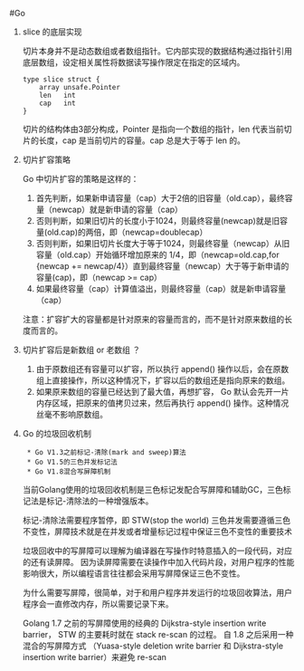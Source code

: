 #Go

1. slice 的底层实现

	切片本身并不是动态数组或者数组指针。它内部实现的数据结构通过指针引用底层数组，设定相关属性将数据读写操作限定在指定的区域内。
	```
	type slice struct {
		array unsafe.Pointer
		len   int
		cap   int
	}
	```
	切片的结构体由3部分构成，Pointer 是指向一个数组的指针，len 代表当前切片的长度，cap 是当前切片的容量。cap 总是大于等于 len 的。

2. 切片扩容策略

	Go 中切片扩容的策略是这样的：

	1. 首先判断，如果新申请容量（cap）大于2倍的旧容量（old.cap），最终容量（newcap）就是新申请的容量（cap）
	2. 否则判断，如果旧切片的长度小于1024，则最终容量(newcap)就是旧容量(old.cap)的两倍，即（newcap=doublecap）
	3. 否则判断，如果旧切片长度大于等于1024，则最终容量（newcap）从旧容量（old.cap）开始循环增加原来的 1/4，即（newcap=old.cap,for {newcap += newcap/4}）直到最终容量（newcap）大于等于新申请的容量(cap)，即（newcap >= cap）
	4. 如果最终容量（cap）计算值溢出，则最终容量（cap）就是新申请容量（cap）

	注意：扩容扩大的容量都是针对原来的容量而言的，而不是针对原来数组的长度而言的。

3. 切片扩容后是新数组 or 老数组 ？

	1. 由于原数组还有容量可以扩容，所以执行 append() 操作以后，会在原数组上直接操作，所以这种情况下，扩容以后的数组还是指向原来的数组。
	2. 如果原来数组的容量已经达到了最大值，再想扩容， Go 默认会先开一片内存区域，把原来的值拷贝过来，然后再执行 append() 操作。这种情况丝毫不影响原数组。

4. Go 的垃圾回收机制

		* Go V1.3之前标记-清除(mark and sweep)算法
		* Go V1.5的三色并发标记法
		* Go V1.8混合写屏障机制

    当前Golang使用的垃圾回收机制是三色标记发配合写屏障和辅助GC，三色标记法是标记-清除法的一种增强版本。

	标记-清除法需要程序暂停，即 STW(stop the world)
	三色并发需要遵循三色不变性，屏障技术就是在并发或者增量标记过程中保证三色不变性的重要技术

	垃圾回收中的写屏障可以理解为编译器在写操作时特意插入的一段代码，对应的还有读屏障。
	因为读屏障需要在读操作中加入代码片段，对用户程序的性能影响很大，所以编程语言往往都会采用写屏障保证三色不变性。

	为什么需要写屏障，很简单，对于和用户程序并发运行的垃圾回收算法，用户程序会一直修改内存，所以需要记录下来。

	Golang 1.7 之前的写屏障使用的经典的 Dijkstra-style insertion write barrier， STW 的主要耗时就在 stack re-scan 的过程。
	自 1.8 之后采用一种混合的写屏障方式 （Yuasa-style deletion write barrier 和 Dijkstra-style insertion write barrier）来避免 re-scan
